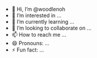 - 👋 Hi, I’m @woodlenoh
- 👀 I’m interested in ...
- 🌱 I’m currently learning ...
- 💞️ I’m looking to collaborate on ...
- 📫 How to reach me ...
- 😄 Pronouns: ...
- ⚡ Fun fact: ...

<!---
woodlenoh/woodlenoh is a ✨ special ✨ repository because its `README.md` (this file) appears on your GitHub profile.
You can click the Preview link to take a look at your changes.
--->
